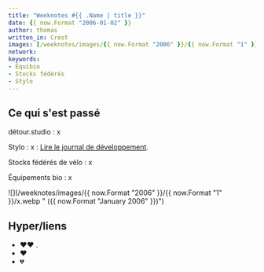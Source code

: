 ```yaml
---
title: "Weeknotes #{{ .Name | title }}"
date: {{ now.Format "2006-01-02" }}
author: thomas
written_in: Crest
images: [/weeknotes/images/{{ now.Format "2006" }}/{{ now.Format "1" }}/x.webp]
network:
keywords:
- Équibio
- Stocks fédérés
- Stylo
---
```



<!--more-->

## Ce qui s'est passé

détour.studio
: x

Stylo
: x
: [Lire le journal de développement](https://github.com/EcrituresNumeriques/stylo/blob/master/JOURNAL.md#mercredi-28-avril-2021).

Stocks fédérés de vélo
: x

Équipements bio
: x

![](/weeknotes/images/{{ now.Format "2006" }}/{{ now.Format "1" }}/x.webp " ({{ now.Format "January 2006" }})")


## Hyper/liens

- <span aria-label="J'ai beaucoup aimé">❤️❤️</span> []().
- <span aria-label="J'ai aimé">❤️</span> []()
- <span aria-label="J'ai eu de la peine avec">💔</span> []()
